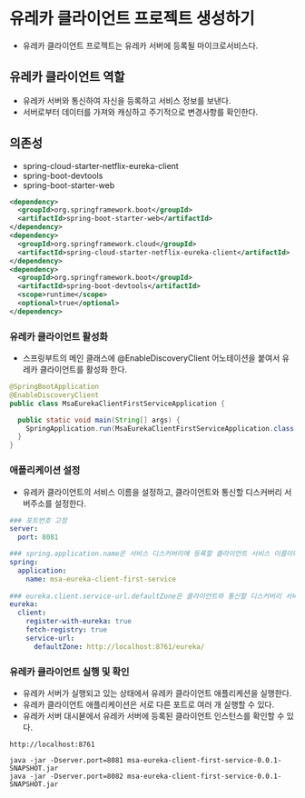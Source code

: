 # 유레카 클라이언트 프로젝트 생성하기

- 유레카 클라이언트 프로젝트는 유레카 서버에 등록될 마이크로서비스다.

## 유레카 클라이언트 역할

- 유레카 서버와 통신하여 자신을 등록하고 서비스 정보를 보낸다.
- 서버로부터 데이터를 가져와 캐싱하고 주기적으로 변경사항를 확인한다.

## 의존성

- spring-cloud-starter-netflix-eureka-client
- spring-boot-devtools
- spring-boot-starter-web

```xml
<dependency>
  <groupId>org.springframework.boot</groupId>
  <artifactId>spring-boot-starter-web</artifactId>
</dependency>
<dependency>
  <groupId>org.springframework.cloud</groupId>
  <artifactId>spring-cloud-starter-netflix-eureka-client</artifactId>
</dependency>
<dependency>
  <groupId>org.springframework.boot</groupId>
  <artifactId>spring-boot-devtools</artifactId>
  <scope>runtime</scope>
  <optional>true</optional>
</dependency>
```

### 유레카 클라이언트 활성화

- 스프링부트의 메인 클래스에 @EnableDiscoveryClient 어노테이션을 붙여서 유레카 클라이언트를 활성화 한다.

```java
@SpringBootApplication
@EnableDiscoveryClient
public class MsaEurekaClientFirstServiceApplication {

  public static void main(String[] args) {
    SpringApplication.run(MsaEurekaClientFirstServiceApplication.class, args);
  }
}
```

### 애플리케이션 설정

- 유레카 클라이언트의 서비스 이름을 설정하고, 클라이언트와 통신할 디스커버리 서버주소를 설정한다.

```yml
### 포트번호 고정
server:
  port: 8081

### spring.application.name은 서비스 디스커버리에 등록할 클라이언트 서비스 이름이다.
spring:
  application:
    name: msa-eureka-client-first-service
    
### eureka.client.service-url.defaultZone은 클라이언트와 통신할 디스커버리 서버 주소를 설정한다.
eureka:
  client:
    register-with-eureka: true
    fetch-registry: true
    service-url:
      defaultZone: http://localhost:8761/eureka/
```

### 유레카 클라이언트 실행 및 확인

- 유레카 서버가 실행되고 있는 상태에서 유레카 클라이언트 애플리케션을 실행한다.
- 유레카 클라이언트 애플리케이션은 서로 다른 포트로 여러 개 실행할 수 있다.
- 유레카 서버 대시볻에서 유레카 서버에 등록된 클라이언트 인스턴스를 확인할 수 있다.

```text
http://localhost:8761
```

```command
java -jar -Dserver.port=8081 msa-eureka-client-first-service-0.0.1-SNAPSHOT.jar
java -jar -Dserver.port=8082 msa-eureka-client-first-service-0.0.1-SNAPSHOT.jar
```
